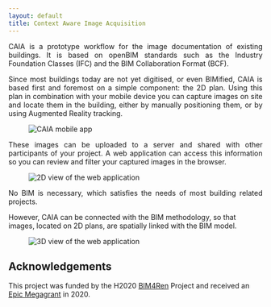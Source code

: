 ```yaml
---
layout: default
title: Context Aware Image Acquisition
---
```


<p style="text-align: justify;">
CAIA is a prototype workflow for the image documentation of existing buildings. It is based on openBIM standards such as the Industry Foundation Classes (IFC) and the BIM Collaboration Format (BCF). 
</p>

<p style="text-align: justify;">
Since most buildings today are not yet digitised, or even BIMified, CAIA is based first and foremost on a simple component: the 2D plan.
Using this plan in combination with your mobile device you can capture images on site and locate them in the building, either by manually positioning them, or by using Augmented Reality tracking.
</p>

<figure>
  <img src="{{site.baseurl}}images/Screenshots/ScreeshotCAIA.png" alt="CAIA mobile app"/>
  <figcaption style="text-align: center;"></figcaption>
</figure>

<p style="text-align: justify;">
These images can be uploaded to a server and shared with other participants of your project. A web application can access this information so you can review and filter your captured images in the browser.
</p>

<figure>
  <img src="{{site.baseurl}}images/Screenshots/SC_2D_Image.png" alt="2D view of the web application"/>
  <figcaption style="text-align: center;"></figcaption>
</figure>

<p style="text-align: justify;">
No BIM is necessary, which satisfies the needs of most building related projects.

However, CAIA can be connected with the BIM methodology, so that images, located on 2D plans, are spatially linked with the BIM model.
</p>

<figure>
  <img src="{{site.baseurl}}images/Screenshots/SC_3D_Image.png" alt="3D view of the web application"/>
  <figcaption style="text-align: center;"></figcaption>
</figure>


## Acknowledgements

This project was funded by the H2020 [BIM4Ren](https://bim4ren.eu) Project and received an [Epic Megagrant](https://www.unrealengine.com/en-US/blog/epic-megagrants-fall-2020-update) in 2020.



<!-- <div class="posts">
  {% for post in paginator.posts %}
    <article class="post">
      <a href="{{ site.baseurl }}{{ post.url }}">
        <h1>{{ post.title }}</h1>

        <div>
          <p class="post_date">{{ post.date | date: "%B %e, %Y" }}</p>
        </div>
      </a>
      <div class="entry">
        {{ post.excerpt }}
      </div>

      <a href="{{ site.baseurl }}{{ post.url }}" class="read-more">Read More</a>
    </article>
  {% endfor %}

  <!-- pagination
  {% if paginator.total_pages > 1 %}
  <div class="pagination">
    {% if paginator.previous_page %}
      <a href="{{ paginator.previous_page_path | prepend: site.baseurl | replace: '//', '/' }}">&laquo; Prev</a>
    {% else %}
      <span>&laquo; Prev</span>
    {% endif %}

    {% for page in (1..paginator.total_pages) %}
      {% if page == paginator.page %}
        <span class="webjeda">{{ page }}</span>
      {% elsif page == 1 %}
        <a href="{{ '/' | prepend: site.baseurl | replace: '//', '/' }}">{{ page }}</a>
      {% else %}
        <a href="{{ site.paginate_path | prepend: site.baseurl | replace: '//', '/' | replace: ':num', page }}">{{ page }}</a>
      {% endif %}
    {% endfor %}

    {% if paginator.next_page %}
      <a href="{{ paginator.next_page_path | prepend: site.baseurl | replace: '//', '/' }}">Next &raquo;</a>
    {% else %}
      <span>Next &raquo;</span>
    {% endif %}
  </div>
  {% endif %}
</div> -->
